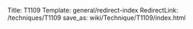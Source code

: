 Title: T1109
Template: general/redirect-index
RedirectLink: /techniques/T1109
save_as: wiki/Technique/T1109/index.html